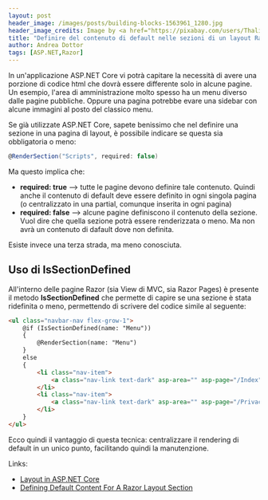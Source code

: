 ```yaml
---
layout: post
header_image: /images/posts/building-blocks-1563961_1280.jpg
header_image_credits: Image by <a href="https://pixabay.com/users/Thaliesin-2168464/?utm_source=link-attribution&amp;utm_medium=referral&amp;utm_campaign=image&amp;utm_content=1563961">Thaliesin</a> from <a href="https://pixabay.com/?utm_source=link-attribution&amp;utm_medium=referral&amp;utm_campaign=image&amp;utm_content=1563961">Pixabay</a>
title: "Definire del contenuto di default nelle sezioni di un layout Razor"
author: Andrea Dottor
tags: [ASP.NET,Razor]
---
```


In un'applicazione ASP&#46;NET Core vi potrà capitare la necessità di avere una porzione di codice html che dovrà essere differente solo in alcune pagine. Un esempio, l'area di amministrazione molto spesso ha un menu diverso dalle pagine pubbliche. Oppure una pagina potrebbe evare una sidebar con alcune immagini al posto del classico menu.

Se già utilizzate ASP&#46;NET Core, sapete benissimo che nel definire una sezione in una pagina di layout, è possibile indicare se questa sia obbligatoria o meno:

```cs
@RenderSection("Scripts", required: false)
```
<!--more-->
Ma questo implica che:
- **required: true** --> tutte le pagine devono definire tale contenuto. Quindi anche il contenuto di default deve essere definito in ogni singola pagina (o centralizzato in una partial, comunque inserita in ogni pagina)
- **required: false** --> alcune pagine definiscono il contenuto della sezione. Vuol dire che quella sezione potrà essere renderizzata o meno. Ma non avrà un contenuto di dafault dove non definita.

Esiste invece una terza strada, ma meno conosciuta.

## Uso di IsSectionDefined

All'interno delle pagine Razor (sia View di MVC, sia Razor Pages) è presente il metodo **IsSectionDefined** che permette di capire se una sezione è stata ridefinita o meno, permettendo di scrivere del codice simile al seguente:

```html
<ul class="navbar-nav flex-grow-1">
    @if (IsSectionDefined(name: "Menu"))
    {
        @RenderSection(name: "Menu")
    }
    else
    {
        <li class="nav-item">
            <a class="nav-link text-dark" asp-area="" asp-page="/Index">Home</a>
        </li>
        <li class="nav-item">
            <a class="nav-link text-dark" asp-area="" asp-page="/Privacy">Privacy</a>
        </li>
    }
</ul>
```

Ecco quindi il vantaggio di questa tecnica: centralizzare il rendering di default in un unico punto, facilitando quindi la manutenzione.


Links:
- [Layout in ASP.NET Core](https://docs.microsoft.com/en-us/aspnet/core/mvc/views/layout?view=aspnetcore-2.2)
- [Defining Default Content For A Razor Layout Section](https://haacked.com/archive/2011/03/05/defining-default-content-for-a-razor-layout-section.aspx/)
